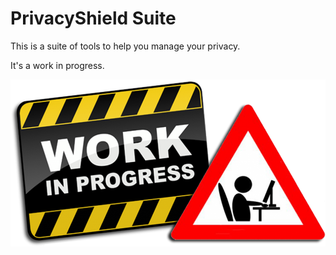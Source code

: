 # PrivacyShield Suite

This is a suite of tools to help you manage your privacy.

It's a work in progress.

![This work is in progress](media/work-in-progress.png "Work in Progress")
